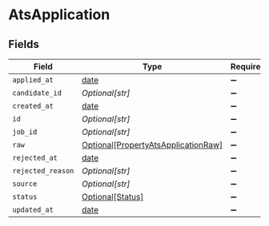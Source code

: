 # AtsApplication


## Fields

| Field                                                                                   | Type                                                                                    | Required                                                                                | Description                                                                             |
| --------------------------------------------------------------------------------------- | --------------------------------------------------------------------------------------- | --------------------------------------------------------------------------------------- | --------------------------------------------------------------------------------------- |
| `applied_at`                                                                            | [date](https://docs.python.org/3/library/datetime.html#date-objects)                    | :heavy_minus_sign:                                                                      | N/A                                                                                     |
| `candidate_id`                                                                          | *Optional[str]*                                                                         | :heavy_minus_sign:                                                                      | N/A                                                                                     |
| `created_at`                                                                            | [date](https://docs.python.org/3/library/datetime.html#date-objects)                    | :heavy_minus_sign:                                                                      | N/A                                                                                     |
| `id`                                                                                    | *Optional[str]*                                                                         | :heavy_minus_sign:                                                                      | N/A                                                                                     |
| `job_id`                                                                                | *Optional[str]*                                                                         | :heavy_minus_sign:                                                                      | N/A                                                                                     |
| `raw`                                                                                   | [Optional[PropertyAtsApplicationRaw]](../../models/shared/propertyatsapplicationraw.md) | :heavy_minus_sign:                                                                      | N/A                                                                                     |
| `rejected_at`                                                                           | [date](https://docs.python.org/3/library/datetime.html#date-objects)                    | :heavy_minus_sign:                                                                      | N/A                                                                                     |
| `rejected_reason`                                                                       | *Optional[str]*                                                                         | :heavy_minus_sign:                                                                      | N/A                                                                                     |
| `source`                                                                                | *Optional[str]*                                                                         | :heavy_minus_sign:                                                                      | N/A                                                                                     |
| `status`                                                                                | [Optional[Status]](../../models/shared/status.md)                                       | :heavy_minus_sign:                                                                      | N/A                                                                                     |
| `updated_at`                                                                            | [date](https://docs.python.org/3/library/datetime.html#date-objects)                    | :heavy_minus_sign:                                                                      | N/A                                                                                     |
